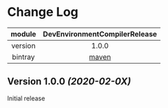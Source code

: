 Change Log
==========

module|DevEnvironmentCompilerRelease
:---:|:---:
version|1.0.0
bintray|[maven](https://bintray.com/beta/#/afkt/maven/DevEnvironmentCompilerRelease?tab=overview)


Version 1.0.0 *(2020-02-0X)*
----------------------------

 Initial release
